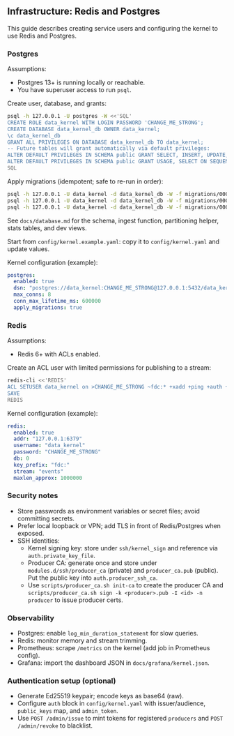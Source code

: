 ## Infrastructure: Redis and Postgres

This guide describes creating service users and configuring the kernel to use Redis and Postgres.

### Postgres

Assumptions:
- Postgres 13+ is running locally or reachable.
- You have superuser access to run `psql`.

Create user, database, and grants:

```bash
psql -h 127.0.0.1 -U postgres -W <<'SQL'
CREATE ROLE data_kernel WITH LOGIN PASSWORD 'CHANGE_ME_STRONG';
CREATE DATABASE data_kernel_db OWNER data_kernel;
\c data_kernel_db
GRANT ALL PRIVILEGES ON DATABASE data_kernel_db TO data_kernel;
-- Future tables will grant automatically via default privileges:
ALTER DEFAULT PRIVILEGES IN SCHEMA public GRANT SELECT, INSERT, UPDATE, DELETE ON TABLES TO data_kernel;
ALTER DEFAULT PRIVILEGES IN SCHEMA public GRANT USAGE, SELECT ON SEQUENCES TO data_kernel;
SQL
```

Apply migrations (idempotent; safe to re-run in order):

```bash
psql -h 127.0.0.1 -U data_kernel -d data_kernel_db -W -f migrations/0001_init.sql | cat
psql -h 127.0.0.1 -U data_kernel -d data_kernel_db -W -f migrations/0002_db_features.sql | cat
psql -h 127.0.0.1 -U data_kernel -d data_kernel_db -W -f migrations/0003_dev_views.sql | cat
```

See `docs/database.md` for the schema, ingest function, partitioning helper, stats tables, and dev views.

Start from `config/kernel.example.yaml`: copy it to `config/kernel.yaml` and update values.

Kernel configuration (example):

```yaml
postgres:
  enabled: true
  dsn: "postgres://data_kernel:CHANGE_ME_STRONG@127.0.0.1:5432/data_kernel_db?sslmode=disable"
  max_conns: 8
  conn_max_lifetime_ms: 600000
  apply_migrations: true
```

### Redis

Assumptions:
- Redis 6+ with ACLs enabled.

Create an ACL user with limited permissions for publishing to a stream:

```bash
redis-cli <<'REDIS'
ACL SETUSER data_kernel on >CHANGE_ME_STRONG ~fdc:* +xadd +ping +auth +client
SAVE
REDIS
```

Kernel configuration (example):

```yaml
redis:
  enabled: true
  addr: "127.0.0.1:6379"
  username: "data_kernel"
  password: "CHANGE_ME_STRONG"
  db: 0
  key_prefix: "fdc:"
  stream: "events"
  maxlen_approx: 1000000
```

### Security notes
- Store passwords as environment variables or secret files; avoid committing secrets.
- Prefer local loopback or VPN; add TLS in front of Redis/Postgres when exposed.
 - SSH identities:
   - Kernel signing key: store under `ssh/kernel_sign` and reference via `auth.private_key_file`.
   - Producer CA: generate once and store under `modules.d/ssh/producer_ca` (private) and `producer_ca.pub` (public). Put the public key into `auth.producer_ssh_ca`.
   - Use `scripts/producer_ca.sh init-ca` to create the producer CA and `scripts/producer_ca.sh sign -k <producer>.pub -I <id> -n producer` to issue producer certs.

### Observability
- Postgres: enable `log_min_duration_statement` for slow queries.
- Redis: monitor memory and stream trimming.
- Prometheus: scrape `/metrics` on the kernel (add job in Prometheus config).
- Grafana: import the dashboard JSON in `docs/grafana/kernel.json`.

### Authentication setup (optional)
- Generate Ed25519 keypair; encode keys as base64 (raw).
- Configure `auth` block in `config/kernel.yaml` with issuer/audience, `public_keys` map, and `admin_token`.
- Use `POST /admin/issue` to mint tokens for registered `producers` and `POST /admin/revoke` to blacklist.

